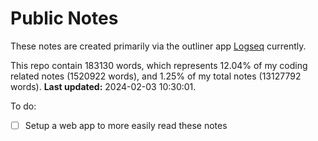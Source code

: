 # Public Notes

These notes are created primarily via the outliner app [Logseq](https://github.com/logseq/logseq) currently.

This repo contain 183130 words, which represents 12.04% of my coding related notes (1520922 words), and 1.25% of my total notes (13127792 words). **Last updated:** 2024-02-03 10:30:01. 

To do:

- [ ] Setup a web app to more easily read these notes
